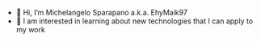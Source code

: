 - 👋 Hi, I’m Michelangelo Sparapano a.k.a. EhyMaik97
- 👀 I am interested in learning about new technologies that I can apply to my work

<!---
EhyMaik97/EhyMaik97 is a ✨ special ✨ repository because its `README.md` (this file) appears on your GitHub profile.
You can click the Preview link to take a look at your changes.
--->
